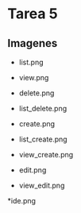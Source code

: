# Tarea 5


## Imagenes

* list.png

* view.png

* delete.png

* list_delete.png

* create.png

* list_create.png

* view_create.png

* edit.png

* view_edit.png

*ide.png
